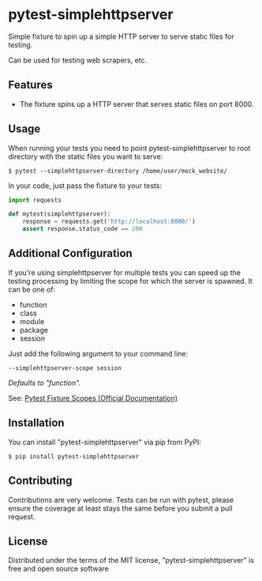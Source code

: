 # pytest-simplehttpserver

Simple fixture to spin up a simple HTTP server to serve static files for testing.

Can be used for testing web scrapers, etc.

Features
--------

* The fixture spins up a HTTP server that serves static files on port 8000.

Usage
-----

When running your tests you need to point pytest-simplehttpserver to root
directory with the static files you want to serve:


```shell
$ pytest --simplehttpserver-directory /home/user/mock_website/
```

In your code, just pass the fixture to your tests:

```python
import requests

def mytest(simplehttpserver):
    response = requests.get('http://localhost:8000/')
    assert response.status_code == 200
```

Additional Configuration
-----
If you're using simplehttpserver for multiple tests you can speed up the testing processing by
limiting the scope for which the server is spawned. It can be one of:
- function
- class
- module
- package
- session

Just add the following argument to your command line:
```shell
--simplehttpserver-scope session
```
*Defaults to "function".*

See: [Pytest Fixture Scopes (Official Documentation)](https://docs.pytest.org/en/6.2.x/fixture.html#scope-sharing-fixtures-across-classes-modules-packages-or-session)

Installation
------------

You can install "pytest-simplehttpserver" via pip from PyPI:

```shell
$ pip install pytest-simplehttpserver
```

Contributing
------------
Contributions are very welcome. Tests can be run with pytest, please ensure
the coverage at least stays the same before you submit a pull request.

License
-------

Distributed under the terms of the MIT license, "pytest-simplehttpserver" is free and open source software
